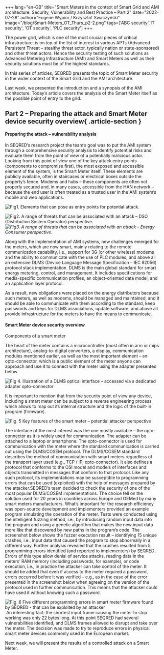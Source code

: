 +++
lang="en-GB"
title="Smart Meters in the context of Smart Grid and AMI architecture. Security, Vulnerability and Best Practice – Part 2"
date="2022-07-28"
author="Eugene Wypior / Krzysztof Swaczyński"
image="/blog/Smart-Meters_OT_Thurs_p2-2.png"
tags=['ABC security','IT security', 'OT security', 'PLC security']
+++

The power grid, which is one of the most crucial pieces of critical infrastructure, is on top of the list of interest to various APTs (Advanced Persistent Threat – stealthy threat actor, typically nation or state-sponsored) and other threat actors. Hence the security testing of such solutions as Advanced Metering Infrastructure (AMI) and Smart Meters as well as their security solutions must be of the highest standards.

In this series of articles, SEQRED presents the topic of Smart Meter security in the wider context of the Smart Grid and the AMI architecture.

Last week, we presented the introduction and a synopsis of the AMI architecture. Today’s article covers the analysis of the Smart Meter itself as the possible point of entry to the grid.

## **Part 2 –** **Preparing the attack and Smart Meter device security overview**{ .article-section }

#### **Preparing the attack – vulnerability analysis**

In SEQRED’s research project the team’s goal was to put the AMI system through a comprehensive security analysis to identify potential risks and evaluate them from the point of view of a potentially malicious actor. Looking from this point of view one of the key attack entry points (components to compromise first), the most exposed and accessible element of the system, is the Smart Meter itself. These elements are publicly available, often in staircases or electrical boxes outside the property’s fence. Modems and hubs – these components are often not properly secured and, in many cases, accessible from the HAN network – because the end user is often treated as a trusted user in the AMI system’s mobile and web applications.

![Fig1. Elements that can pose as entry points for potential attack.](/blog/Screenshot-2022-07-28-at-10.14.07.png)

![Fig2. A range of threats that can be associated with an attack – DSO (Distribution System Operator) perspective.](/blog/Screenshot-2022-07-28-at-10.21.40.png) _![Fig3. A range of threats that can be associated with an attack – Energy Consumer perspective.](/blog/Screenshot-2022-07-28-at-10.15.32.png)_

Along with the implementation of AMI systems, new challenges emerged for the meters, which are now smart, mainly relating to the remote communication capability, i.e., support for 3G (or other wireless) modems and the ability to communicate with the use of PLC modules, and above all an extensive DLMS (Device Language Message Specification – IEC 62056) protocol stack implementation. DLMS is the main global standard for smart energy metering, control, and management. It includes specifications for media-specific communication profiles, an object-oriented data model, and an application layer protocol.

As a result, new obligations were placed on the energy distributors because such meters, as well as modems, should be managed and maintained, and it should be able to communicate with them according to the standard, keep passwords and keys for DLMS associations, update software, and above all provide infrastructure for the meters to have the means to communicate.

#### **Smart Meter device security overview**

Components of a smart meter

The heart of the meter contains a microcontroller (most often in arm or mips architecture), analog-to-digital converters, a display, communication modules mentioned earlier, as well as the most important element – an opto-connector, which is a public element of the meter anyone can approach and use it to connect with the meter using the adapter presented below.

![Fig 4. Illustration of a DLMS optical interface – accessed via a dedicated adapter opto-connector](/blog/Screenshot-2022-07-28-at-10.55.04.png)

It is important to mention that from the security point of view any device, including a smart meter can be subject to a reverse engineering process which allows to map out its internal structure and the logic of the built-in program (firmware).

![Fig. 5 Key features of the smart meter – potential attacker perspective](/blog/Screenshot-2022-07-28-at-10.38.18.png)

The interface of the most interest was the one mostly available – the opto-connector as it is widely used for communication. The adapter can be attached to a laptop or smartphone. The opto-connector is used for communication with the meter where the standard communication is carried out using the DLMS/COSEM protocol. The DLMS/COSEM standard describes the method of communication with smart meters regardless of the transport layer used (e.g., TCP / IP, opto-connector). It also defines a protocol that conforms to the OSI model and models of interfaces and objects transmitted in messages that conform to that protocol. Like any such protocol, its implementations may be susceptible to programming errors that can be used (exploited) with the help of messages prepared by the attacker.SEQRED’s team decided to check the security of one of the most popular DLMS/COSEM implementations. The choice fell on the solution used for 20 years in countries across Europe and OEMed by many smart meters manufacturers. What’s important for the research efficiency was open-source development and implementers provided an example program simulating the operation of the meter. Tests were conducted using the intelligent fuzzing method, i.e., by introducing random input data into the program and using a genetic algorithm that makes the new input data more like that discovered by new paths in the program’s code. The screenshot below shows the fuzzer execution result – identifying 15 unique crashes, i.e., input data that caused the program to stop abnormally in a different way. Further analysis revealed that the crushes resulted from 5 programming errors identified (and reported to implementers) by SEQRED. Errors of this type allow denial of service attacks, reading data in the meters’ RAM memory (including passwords, for example), or code execution, i.e., in practice the attacker can take control of the meter. It should be added that even if access to the meter required a password, errors occurred before it was verified – e.g., as in the case of the error presented in the screenshot below when agreeing on the version of the protocol used in further communication. This means that the attacker could have used it without knowing such a password.

![Fig. 6 Five different programming errors in smart meter firmware found by SEQRED - that can be exploited by an attacker](/blog/Screenshot-2022-07-28-at-10.40.49.png) An interesting fact: the shortest input frame causing the meter to stop working was only 22 bytes long. At this point SEQRED had several vulnerabilities identified, and DLMS frames allowed to disrupt and take over the meter. The decision was made to try to reproduce errors in physical smart meter devices commonly used in the European market.

Next week, we will present the results of a controlled attack on a Smart Meter.

